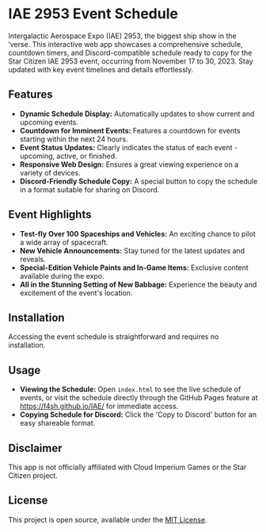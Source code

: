 # IAE 2953 Event Schedule

Intergalactic Aerospace Expo (IAE) 2953, the biggest ship show in the ‘verse. This interactive web app showcases a comprehensive schedule, countdown timers, and Discord-compatible schedule ready to copy for the Star Citizen IAE 2953 event, occurring from November 17 to 30, 2023. Stay updated with key event timelines and details effortlessly.

## Features

- **Dynamic Schedule Display:** Automatically updates to show current and upcoming events.
- **Countdown for Imminent Events:** Features a countdown for events starting within the next 24 hours.
- **Event Status Updates:** Clearly indicates the status of each event - upcoming, active, or finished.
- **Responsive Web Design:** Ensures a great viewing experience on a variety of devices.
- **Discord-Friendly Schedule Copy:** A special button to copy the schedule in a format suitable for sharing on Discord.

## Event Highlights

- **Test-fly Over 100 Spaceships and Vehicles:** An exciting chance to pilot a wide array of spacecraft.
- **New Vehicle Announcements:** Stay tuned for the latest updates and reveals.
- **Special-Edition Vehicle Paints and In-Game Items:** Exclusive content available during the expo.
- **All in the Stunning Setting of New Babbage:** Experience the beauty and excitement of the event's location.

## Installation

Accessing the event schedule is straightforward and requires no installation.

## Usage

- **Viewing the Schedule:** Open `index.html` to see the live schedule of events, or visit the schedule directly through the GitHub Pages feature at https://f4sh.github.io/IAE/ for immediate access.
- **Copying Schedule for Discord:** Click the 'Copy to Discord' button for an easy shareable format.

## Disclaimer

This app is not officially affiliated with Cloud Imperium Games or the Star Citizen project.

## License

This project is open source, available under the [MIT License](LICENSE).




